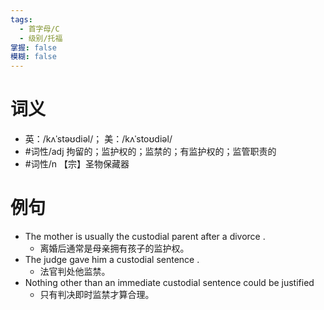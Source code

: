 ```yaml
---
tags:
  - 首字母/C
  - 级别/托福
掌握: false
模糊: false
---
```

# 词义
- 英：/kʌˈstəʊdiəl/； 美：/kʌˈstoʊdiəl/
- #词性/adj  拘留的；监护权的；监禁的；有监护权的；监管职责的
- #词性/n  【宗】圣物保藏器
# 例句
- The mother is usually the custodial parent after a divorce .
	- 离婚后通常是母亲拥有孩子的监护权。
- The judge gave him a custodial sentence .
	- 法官判处他监禁。
- Nothing other than an immediate custodial sentence could be justified
	- 只有判决即时监禁才算合理。
